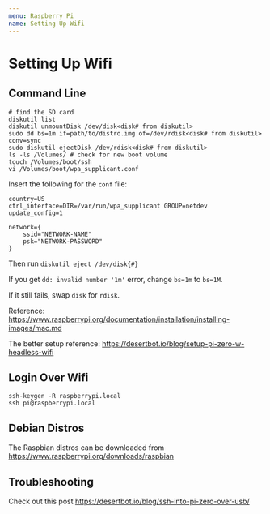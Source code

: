 ```yaml
---
menu: Raspberry Pi
name: Setting Up Wifi
---
```


# Setting Up Wifi

## Command Line

```shell
# find the SD card
diskutil list
diskutil unmountDisk /dev/disk<disk# from diskutil>
sudo dd bs=1m if=path/to/distro.img of=/dev/rdisk<disk# from diskutil> conv=sync
sudo diskutil ejectDisk /dev/rdisk<disk# from diskutil>
ls -ls /Volumes/ # check for new boot volume
touch /Volumes/boot/ssh
vi /Volumes/boot/wpa_supplicant.conf
```

Insert the following for the `conf` file:

```
country=US
ctrl_interface=DIR=/var/run/wpa_supplicant GROUP=netdev
update_config=1

network={
    ssid="NETWORK-NAME"
    psk="NETWORK-PASSWORD"
}
```

Then run `diskutil eject /dev/disk{#}`

If you get `dd: invalid number '1m'` error, change `bs=1m` to `bs=1M`.

If it still fails, swap `disk` for `rdisk`.

Reference: https://www.raspberrypi.org/documentation/installation/installing-images/mac.md

The better setup reference: https://desertbot.io/blog/setup-pi-zero-w-headless-wifi

## Login Over Wifi

```shell
ssh-keygen -R raspberrypi.local
ssh pi@raspberrypi.local
```

## Debian Distros

The Raspbian distros can be downloaded from https://www.raspberrypi.org/downloads/raspbian

## Troubleshooting

Check out this post https://desertbot.io/blog/ssh-into-pi-zero-over-usb/
